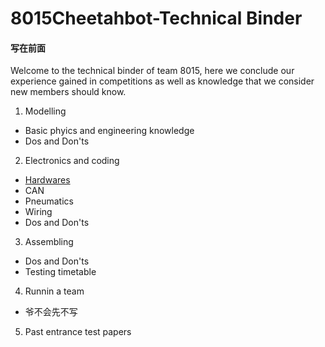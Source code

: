 # 8015Cheetahbot-Technical Binder
#### 写在前面
Welcome to the technical binder of team 8015, here we conclude our experience gained in competitions as well as knowledge that we consider new members should know. 
1. Modelling
- Basic phyics and engineering knowledge
- Dos and Don'ts
2. Electronics and coding
- [Hardwares](https://github.com/Owen-yd-Wang/8015Cheetahbot-Guideline/blob/16461adb7d7aaf744ea16c9c7a374f67c881fe3f/electronic%20and%20coding/Electric%20hardware%20components.md)
- CAN
- Pneumatics
- Wiring
- Dos and Don'ts
3. Assembling
- Dos and Don'ts
- Testing timetable
4. Runnin a team
- 爷不会先不写
5. Past entrance test papers

